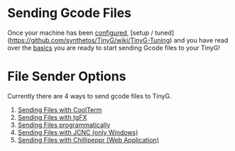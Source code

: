 Sending Gcode Files
===
Once your machine has been [configured](https://github.com/synthetos/TinyG/wiki/TinyG-Configuration), [setup / tuned] (https://github.com/synthetos/TinyG/wiki/TinyG-Tuning) and you have read over the [basics](https://github.com/synthetos/TinyG/wiki#tinyg-basic-pages) you are ready to start sending Gcode files to your TinyG!

File Sender Options
====
Currently there are 4 ways to send gcode files to TinyG.<br>
1. [Sending Files with CoolTerm](https://github.com/synthetos/TinyG/wiki/TinyG-Sending-Files-with-CoolTerm)<br>
2. [Sending Files with tgFX](https://github.com/synthetos/TinyG/wiki/TinyG-Sending-Files-with-tgFX)<br>
3. [Sending Files programmatically](https://github.com/synthetos/TinyG/wiki/Tinyg-Communications-Programming)<br>
4. [Sending Files with JCNC (only Windows)](http://www.jtronics.de/software/jcnc-cnc-steuerung.html)<br>
5. [Sending Files with Chillipeppr (Web Application)](https://github.com/synthetos/TinyG/wiki/Chilipeppr)